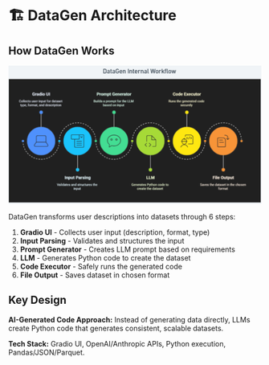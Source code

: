 # 🏗️ DataGen Architecture

## How DataGen Works

![DataGen Workflow](https://github.com/lisekarimi/datagen/blob/main/assets/workflow.png?raw=true)

DataGen transforms user descriptions into datasets through 6 steps:

1. **Gradio UI** - Collects user input (description, format, type)
2. **Input Parsing** - Validates and structures the input
3. **Prompt Generator** - Creates LLM prompt based on requirements
4. **LLM** - Generates Python code to create the dataset
5. **Code Executor** - Safely runs the generated code
6. **File Output** - Saves dataset in chosen format

## Key Design

**AI-Generated Code Approach:** Instead of generating data directly, LLMs create Python code that generates consistent, scalable datasets.

**Tech Stack:** Gradio UI, OpenAI/Anthropic APIs, Python execution, Pandas/JSON/Parquet.
